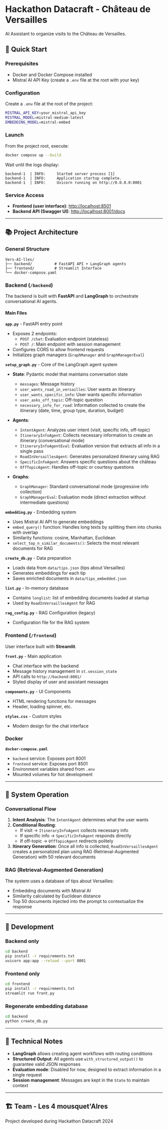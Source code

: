 # Hackathon Datacraft - Château de Versailles

AI Assistant to organize visits to the Château de Versailles.

## 🚀 Quick Start

### Prerequisites
- Docker and Docker Compose installed
- Mistral AI API Key (create a `.env` file at the root with your key)

### Configuration
Create a `.env` file at the root of the project:
```bash
MISTRAL_API_KEY=your_mistral_api_key
MISTRAL_MODEL=mistral-medium-latest
EMBEDDING_MODEL=mistral-embed
```

### Launch
From the project root, execute:
```bash
docker compose up --build
```

Wait until the logs display:
```
backend-1  | INFO:     Started server process [1]
backend-1  | INFO:     Application startup complete.
backend-1  | INFO:     Uvicorn running on http://0.0.0.0:8001
```

### Service Access
- **Frontend (user interface)**: [http://localhost:8501](http://localhost:8501)
- **Backend API (Swagger UI)**: [http://localhost:8001/docs](http://localhost:8001/docs)

---

## 📚 Project Architecture

### General Structure
```
Vers-AI-lles/
├── backend/          # FastAPI API + LangGraph agents
├── frontend/         # Streamlit Interface
└── docker-compose.yaml
```

### Backend (`/backend`)

The backend is built with **FastAPI** and **LangGraph** to orchestrate conversational AI agents.

#### Main Files

**`app.py`** - FastAPI entry point
- Exposes 2 endpoints:
  - `POST /chat`: Evaluation endpoint (stateless)
  - `POST /`: Main endpoint with session management
- Configures CORS to allow frontend requests
- Initializes graph managers (`GraphManager` and `GraphManagerEval`)

**`setup_graph.py`** - Core of the LangGraph agent system
- **State**: Pydantic model that maintains conversation state
  - `messages`: Message history
  - `user_wants_road_in_versailles`: User wants an itinerary
  - `user_wants_specific_info`: User wants specific information
  - `user_asks_off_topic`: Off-topic question
  - `necessary_info_for_road`: Information collected to create the itinerary (date, time, group type, duration, budget)

- **Agents**:
  - `IntentAgent`: Analyzes user intent (visit, specific info, off-topic)
  - `ItineraryInfoAgent`: Collects necessary information to create an itinerary (conversational mode)
  - `ItineraryInfoAgentEval`: Evaluation version that extracts all info in a single pass
  - `RoadInVersaillesAgent`: Generates personalized itinerary using RAG
  - `SpecificInfoAgent`: Answers specific questions about the château
  - `OffTopicAgent`: Handles off-topic or courtesy questions

- **Graphs**:
  - `GraphManager`: Standard conversational mode (progressive info collection)
  - `GraphManagerEval`: Evaluation mode (direct extraction without intermediate questions)

**`embedding.py`** - Embedding system
- Uses Mistral AI API to generate embeddings
- `embed_query()` function: Handles long texts by splitting them into chunks with overlap
- Similarity functions: cosine, Manhattan, Euclidean
- `select_top_n_similar_documents()`: Selects the most relevant documents for RAG

**`create_db.py`** - Data preparation
- Loads data from `data/tips.json` (tips about Versailles)
- Generates embeddings for each tip
- Saves enriched documents in `data/tips_embedded.json`

**`list.py`** - In-memory database
- Contains `longlist`: list of embedding documents loaded at startup
- Used by `RoadInVersaillesAgent` for RAG

**`rag_config.py`** - RAG Configuration (legacy)
- Configuration file for the RAG system

### Frontend (`/frontend`)

User interface built with **Streamlit**.

**`front.py`** - Main application
- Chat interface with the backend
- Message history management in `st.session_state`
- API calls to `http://backend:8001/`
- Styled display of user and assistant messages

**`components.py`** - UI Components
- HTML rendering functions for messages
- Header, loading spinner, etc.

**`styles.css`** - Custom styles
- Modern design for the chat interface

### Docker

**`docker-compose.yaml`**
- `backend` service: Exposes port 8001
- `frontend` service: Exposes port 8501
- Environment variables shared from `.env`
- Mounted volumes for hot development

---

## 🤖 System Operation

### Conversational Flow

1. **Intent Analysis**: The `IntentAgent` determines what the user wants
2. **Conditional Routing**:
   - If visit → `ItineraryInfoAgent` collects necessary info
   - If specific info → `SpecificInfoAgent` responds directly
   - If off-topic → `OffTopicAgent` redirects politely
3. **Itinerary Generation**: Once all info is collected, `RoadInVersaillesAgent` creates a personalized plan using RAG (Retrieval-Augmented Generation) with 50 relevant documents

### RAG (Retrieval-Augmented Generation)

The system uses a database of tips about Versailles:
- Embedding documents with Mistral AI
- Similarity calculated by Euclidean distance
- Top 50 documents injected into the prompt to contextualize the response

---

## 🔧 Development

### Backend only
```bash
cd backend
pip install -r requirements.txt
uvicorn app:app --reload --port 8001
```

### Frontend only
```bash
cd frontend
pip install -r requirements.txt
streamlit run front.py
```

### Regenerate embedding database
```bash
cd backend
python create_db.py
```

---

## 📝 Technical Notes

- **LangGraph** allows creating agent workflows with routing conditions
- **Structured Output**: All agents use `with_structured_output()` to guarantee valid JSON responses
- **Evaluation mode**: Disabled for now, designed to extract information in a single request
- **Session management**: Messages are kept in the `State` to maintain context

---

## 🏗️ Team - Les 4 mousquet'AIres

Project developed during Hackathon Datacraft 2024